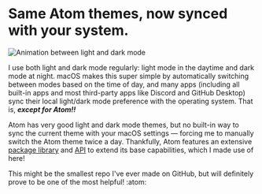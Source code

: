 # Same Atom themes, now synced with your system.

![Animation between light and dark mode](https://user-images.githubusercontent.com/19882060/129186100-b5e8156a-dd3d-4dc3-8db4-737d261748ae.png)

I use both light and dark mode regularly: light mode in the daytime and dark mode at night. macOS makes this super simple by automatically switching between modes based on the time of day, and many apps (including all built-in apps and most third-party apps like Discord and GitHub Desktop) sync their local light/dark mode preference with the operating system. That is, ***except for Atom!!***

Atom has very good light and dark mode themes, but no built-in way to sync the current theme with your macOS settings — forcing me to manually switch the Atom theme twice a day. Thankfully, Atom features an extensive [package library](https://atom.io/packages) and [API](https://flight-manual.atom.io/api/v1.57.0/AtomEnvironment/) to extend its base capabilities, which I made use of here!

This might be the smallest repo I've ever made on GitHub, but will definitely prove to be one of the most helpful! :atom:
